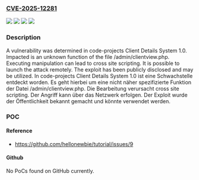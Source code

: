 ### [CVE-2025-12281](https://cve.mitre.org/cgi-bin/cvename.cgi?name=CVE-2025-12281)
![](https://img.shields.io/static/v1?label=Product&message=Client%20Details%20System&color=blue)
![](https://img.shields.io/static/v1?label=Version&message=1.0%20&color=brightgreen)
![](https://img.shields.io/static/v1?label=Vulnerability&message=Code%20Injection&color=brightgreen)
![](https://img.shields.io/static/v1?label=Vulnerability&message=Cross%20Site%20Scripting&color=brightgreen)

### Description

A vulnerability was determined in code-projects Client Details System 1.0. Impacted is an unknown function of the file /admin/clientview.php. Executing manipulation can lead to cross site scripting. It is possible to launch the attack remotely. The exploit has been publicly disclosed and may be utilized.
In code-projects Client Details System 1.0 ist eine Schwachstelle entdeckt worden. Es geht hierbei um eine nicht näher spezifizierte Funktion der Datei /admin/clientview.php. Die Bearbeitung verursacht cross site scripting. Der Angriff kann über das Netzwerk erfolgen. Der Exploit wurde der Öffentlichkeit bekannt gemacht und könnte verwendet werden.

### POC

#### Reference
- https://github.com/hellonewbie/tutorial/issues/9

#### Github
No PoCs found on GitHub currently.

